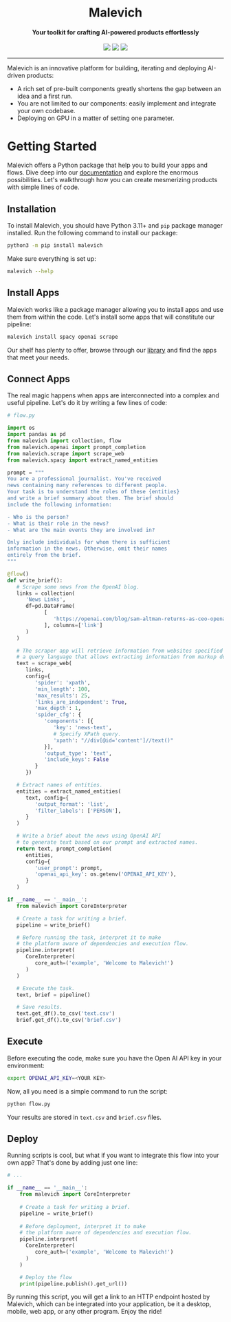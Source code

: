 <div align="center">
    <h1>Malevich</h1>
    <h4>Your toolkit for crafting AI-powered products effortlessly</h4>
    <a href="https://docs.malevich.ai"><img src="https://malevich-cdn.s3.amazonaws.com/github/github_readme_docs.svg"/></a>
    <a href="https://github.com/malevichAI/malevich-library"><img src="https://malevich-cdn.s3.amazonaws.com/github/github_readme_library.svg"/></a>
    <a href="https://docs.malevich.ai"><img src="https://malevich-cdn.s3.amazonaws.com/github/github_readme_try.svg"/></a>
</div>

---

Malevich is an innovative platform for building, iterating and deploying AI-driven products:

- A rich set of pre-built components greatly shortens the gap between an idea and a first run.
- You are not limited to our components: easily implement and integrate your own codebase.
- Deploying on GPU in a matter of setting one parameter.

# Getting Started

Malevich offers a Python package that help you to build your apps and flows. Dive deep into our [documentation](https://docs.malevich.ai) and explore the enormous possibilities. Let's walkthrough how you can create mesmerizing products with simple lines of code.

## Installation

To install Malevich, you should have Python 3.11+ and `pip` package manager installed. Run the following command to install our package:

```bash
python3 -m pip install malevich
```

Make sure everything is set up:

```bash
malevich --help
```

## Install Apps

Malevich works like a package manager allowing you to install apps and use them from within the code. Let's install some apps that will constitute our pipeline:

```bash
malevich install spacy openai scrape
```

Our shelf has plenty to offer, browse through our [library](https://space.malevich.ai/workspace?tab=public&filter=app) and find the apps that meet your needs.

## Connect Apps

The real magic happens when apps are interconnected into a complex and useful pipeline. Let's do it by writing a few lines of code:

```python
# flow.py

import os
import pandas as pd
from malevich import collection, flow
from malevich.openai import prompt_completion
from malevich.scrape import scrape_web
from malevich.spacy import extract_named_entities

prompt = """
You are a professional journalist. You've received
news containing many references to different people.
Your task is to understand the roles of these {entities}
and write a brief summary about them. The brief should
include the following information:

- Who is the person?
- What is their role in the news?
- What are the main events they are involved in?

Only include individuals for whom there is sufficient
information in the news. Otherwise, omit their names
entirely from the brief.
"""

@flow()
def write_brief():
   # Scrape some news from the OpenAI blog.
   links = collection(
      'News Links',
      df=pd.DataFrame(
            [
               'https://openai.com/blog/sam-altman-returns-as-ceo-openai-has-a-new-initial-board',
            ], columns=['link']
      )
   )

   # The scraper app will retrieve information from websites specified by XPath —
   # a query language that allows extracting information from markup documents.
   text = scrape_web(
      links,
      config={
         'spider': 'xpath',
         'min_length': 100,
         'max_results': 25,
         'links_are_independent': True,
         'max_depth': 1,
         'spider_cfg': {
            'components': [{
               'key': 'news-text',
               # Specify XPath query.
               'xpath': "//div[@id='content']//text()"
            }],
            'output_type': 'text',
            'include_keys': False
         }
      })

   # Extract names of entities.
   entities = extract_named_entities(
      text, config={
         'output_format': 'list',
         'filter_labels': ['PERSON'],
      }
   )

   # Write a brief about the news using OpenAI API
   # to generate text based on our prompt and extracted names.
   return text, prompt_completion(
      entities,
      config={
         'user_prompt': prompt,
         'openai_api_key': os.getenv('OPENAI_API_KEY'),
      }
   )

if __name__ == '__main__':
   from malevich import CoreInterpreter

   # Create a task for writing a brief.
   pipeline = write_brief()

   # Before running the task, interpret it to make
   # the platform aware of dependencies and execution flow.
   pipeline.interpret(
      CoreInterpreter(
         core_auth=('example', 'Welcome to Malevich!')
      )
   )

   # Execute the task.
   text, brief = pipeline()

   # Save results.
   text.get_df().to_csv('text.csv')
   brief.get_df().to_csv('brief.csv')

```

## Execute

Before executing the code, make sure you have the Open AI API key in your environment:

```bash
export OPENAI_API_KEY=<YOUR KEY>
```

Now, all you need is a simple command to run the script:

```bash
python flow.py
```
Your results are stored in `text.csv` and `brief.csv` files.

## Deploy

Running scripts is cool, but what if you want to integrate this flow into your own app? That's done by adding just one line:

```python
# ...

if __name__ == '__main__':
    from malevich import CoreInterpreter
    
    # Create a task for writing a brief.
    pipeline = write_brief()
    
    # Before deployment, interpret it to make
    # the platform aware of dependencies and execution flow.
    pipeline.interpret(
      CoreInterpreter(
         core_auth=('example', 'Welcome to Malevich!')
      )
    )

    # Deploy the flow
    print(pipeline.publish().get_url())
```
By running this script, you will get a link to an HTTP endpoint hosted by Malevich, which can be integrated into your application, be it a desktop, mobile, web app, or any other program. Enjoy the ride!
